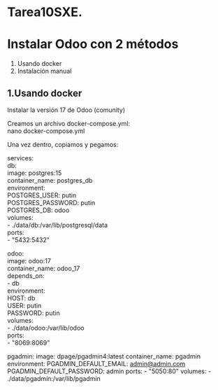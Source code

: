 # Tarea10SXE.

# Instalar Odoo con 2 métodos  

1. Usando docker
2. Instalación manual

## 1.Usando docker  
Instalar la versión 17 de Odoo (comunity)  

Creamos un archivo docker-compose.yml:  
nano docker-compose.yml  

Una vez dentro, copiamos y pegamos: 

services:  
  db:  
    image: postgres:15  
    container_name: postgres_db  
    environment:  
      POSTGRES_USER: putin  
      POSTGRES_PASSWORD: putin  
      POSTGRES_DB: odoo  
    volumes:  
      - ./data/db:/var/lib/postgresql/data  
    ports:  
      - "5432:5432"  

  odoo:  
    image: odoo:17  
    container_name: odoo_17  
    depends_on:  
      - db  
    environment:  
      HOST: db  
      USER: putin  
      PASSWORD: putin  
    volumes:  
      - ./data/odoo:/var/lib/odoo  
    ports:  
      - "8069:8069"

  pgadmin:
    image: dpage/pgadmin4:latest
    container_name: pgadmin
    environment:
      PGADMIN_DEFAULT_EMAIL: admin@admin.com
      PGADMIN_DEFAULT_PASSWORD: admin
    ports:
      - "5050:80"
    volumes:
      - ./data/pgadmin:/var/lib/pgadmin

